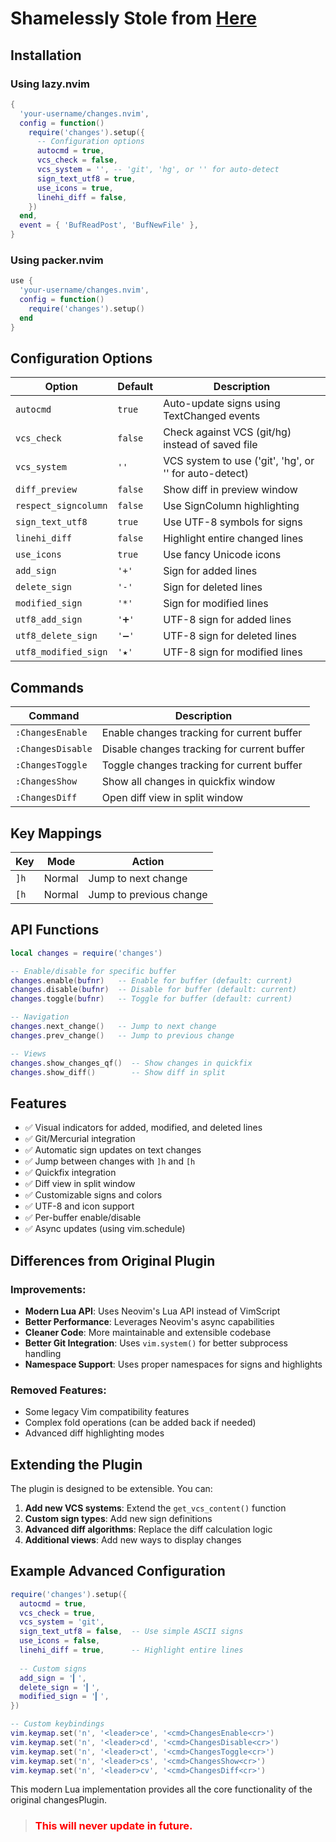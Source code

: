 # Shamelessly Stole from [Here](https://github.com/chrisbra/changesPlugin)

## Installation

### Using lazy.nvim

```lua
{
  'your-username/changes.nvim',
  config = function()
    require('changes').setup({
      -- Configuration options
      autocmd = true,
      vcs_check = false,
      vcs_system = '', -- 'git', 'hg', or '' for auto-detect
      sign_text_utf8 = true,
      use_icons = true,
      linehi_diff = false,
    })
  end,
  event = { 'BufReadPost', 'BufNewFile' },
}
```

### Using packer.nvim

```lua
use {
  'your-username/changes.nvim',
  config = function()
    require('changes').setup()
  end
}
```

## Configuration Options

| Option | Default | Description |
|--------|---------|-------------|
| `autocmd` | `true` | Auto-update signs using TextChanged events |
| `vcs_check` | `false` | Check against VCS (git/hg) instead of saved file |
| `vcs_system` | `''` | VCS system to use ('git', 'hg', or '' for auto-detect) |
| `diff_preview` | `false` | Show diff in preview window |
| `respect_signcolumn` | `false` | Use SignColumn highlighting |
| `sign_text_utf8` | `true` | Use UTF-8 symbols for signs |
| `linehi_diff` | `false` | Highlight entire changed lines |
| `use_icons` | `true` | Use fancy Unicode icons |
| `add_sign` | `'+'` | Sign for added lines |
| `delete_sign` | `'-'` | Sign for deleted lines |
| `modified_sign` | `'*'` | Sign for modified lines |
| `utf8_add_sign` | `'➕'` | UTF-8 sign for added lines |
| `utf8_delete_sign` | `'➖'` | UTF-8 sign for deleted lines |
| `utf8_modified_sign` | `'★'` | UTF-8 sign for modified lines |

## Commands

| Command | Description |
|---------|-------------|
| `:ChangesEnable` | Enable changes tracking for current buffer |
| `:ChangesDisable` | Disable changes tracking for current buffer |
| `:ChangesToggle` | Toggle changes tracking for current buffer |
| `:ChangesShow` | Show all changes in quickfix window |
| `:ChangesDiff` | Open diff view in split window |

## Key Mappings

| Key | Mode | Action |
|-----|------|--------|
| `]h` | Normal | Jump to next change |
| `[h` | Normal | Jump to previous change |

## API Functions

```lua
local changes = require('changes')

-- Enable/disable for specific buffer
changes.enable(bufnr)   -- Enable for buffer (default: current)
changes.disable(bufnr)  -- Disable for buffer (default: current)
changes.toggle(bufnr)   -- Toggle for buffer (default: current)

-- Navigation
changes.next_change()   -- Jump to next change
changes.prev_change()   -- Jump to previous change

-- Views
changes.show_changes_qf()  -- Show changes in quickfix
changes.show_diff()        -- Show diff in split
```

## Features

- ✅ Visual indicators for added, modified, and deleted lines
- ✅ Git/Mercurial integration
- ✅ Automatic sign updates on text changes
- ✅ Jump between changes with `]h` and `[h`
- ✅ Quickfix integration
- ✅ Diff view in split window
- ✅ Customizable signs and colors
- ✅ UTF-8 and icon support
- ✅ Per-buffer enable/disable
- ✅ Async updates (using vim.schedule)

## Differences from Original Plugin

### Improvements:
- **Modern Lua API**: Uses Neovim's Lua API instead of VimScript
- **Better Performance**: Leverages Neovim's async capabilities
- **Cleaner Code**: More maintainable and extensible codebase
- **Better Git Integration**: Uses `vim.system()` for better subprocess handling
- **Namespace Support**: Uses proper namespaces for signs and highlights

### Removed Features:
- Some legacy Vim compatibility features
- Complex fold operations (can be added back if needed)
- Advanced diff highlighting modes

## Extending the Plugin

The plugin is designed to be extensible. You can:

1. **Add new VCS systems**: Extend the `get_vcs_content()` function
2. **Custom sign types**: Add new sign definitions
3. **Advanced diff algorithms**: Replace the diff calculation logic
4. **Additional views**: Add new ways to display changes

## Example Advanced Configuration

```lua
require('changes').setup({
  autocmd = true,
  vcs_check = true,
  vcs_system = 'git',
  sign_text_utf8 = false,  -- Use simple ASCII signs
  use_icons = false,
  linehi_diff = true,      -- Highlight entire lines
  
  -- Custom signs
  add_sign = '▎',
  delete_sign = '▎',
  modified_sign = '▎',
})

-- Custom keybindings
vim.keymap.set('n', '<leader>ce', '<cmd>ChangesEnable<cr>')
vim.keymap.set('n', '<leader>cd', '<cmd>ChangesDisable<cr>')
vim.keymap.set('n', '<leader>ct', '<cmd>ChangesToggle<cr>')
vim.keymap.set('n', '<leader>cs', '<cmd>ChangesShow<cr>')
vim.keymap.set('n', '<leader>cv', '<cmd>ChangesDiff<cr>')
```

This modern Lua implementation provides all the core functionality of the original changesPlugin.

> ### <span style='color: red;'>This will never update in future.</span>
